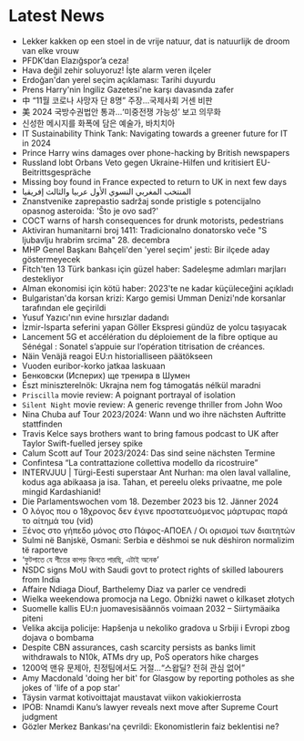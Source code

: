 # Latest News
-  Lekker kakken op een stoel in de vrije natuur, dat is natuurlijk de droom van elke vrouw
-  PFDK’dan Elazığspor’a ceza!
-  Hava değil zehir soluyoruz! İşte alarm veren ilçeler
-  Erdoğan'dan yerel seçim açıklaması: Tarihi duyurdu
-  Prens Harry'nin İngiliz Gazetesi'ne karşı davasında zafer
-  中 “11월 코로나 사망자 단 8명” 주장…국제사회 거센 비판
-  美 2024 국방수권법안 통과…‘미중전쟁 가능성’ 보고 의무화
-  신성한 메시지를 화폭에 담은 예술가, 바치치아
-  IT Sustainability Think Tank: Navigating towards a greener future for IT in 2024
-  Prince Harry wins damages over phone-hacking by British newspapers
-  Russland lobt Orbans Veto gegen Ukraine-Hilfen und kritisiert EU-Beitrittsgespräche
-  Missing boy found in France expected to return to UK in next few days
-  المنتخب المغربي النسوي الأول عربيا والثالث إفريقيا
-  Znanstvenike zaprepastio sadržaj sonde pristigle s potencijalno opasnog asteroida: 'Što je ovo sad?'
-  COCT warns of harsh consequences for drunk motorists, pedestrians
-  Aktiviran humanitarni broj 1411: Tradicionalno donatorsko veče "S ljubavlju hrabrim srcima" 28. decembra
-  MHP Genel Başkanı Bahçeli'den 'yerel seçim' jesti: Bir ilçede aday göstermeyecek
-  Fitch'ten 13 Türk bankası için güzel haber: Sadeleşme adımları marjları destekliyor
-  Alman ekonomisi için kötü haber: 2023'te ne kadar küçüleceğini açıkladı
-  Bulgaristan'da korsan krizi: Kargo gemisi Umman Denizi'nde korsanlar tarafından ele geçirildi
-  Yusuf Yazıcı'nın evine hırsızlar dadandı
-  İzmir-Isparta seferini yapan Göller Ekspresi gündüz de yolcu taşıyacak
-  Lancement 5G et accélération du déploiement de la fibre optique au Sénégal : Sonatel s’appuie sur l’opération titrisation de créances.
-  Näin Venäjä reagoi EU:n histo­rialliseen päätökseen
-  Vuoden euribor-korko jatkaa laskuaan
-  Бенковски (Исперих) ще тренира в Шумен
-  Észt miniszterelnök: Ukrajna nem fog támogatás nélkül maradni
-  `Priscilla` movie review: A poignant portrayal of isolation
-  `Silent Night` movie review: A generic revenge thriller from John Woo
-  Nina Chuba auf Tour 2023/2024: Wann und wo ihre nächsten Auftritte stattfinden
-  Travis Kelce says brothers want to bring famous podcast to UK after Taylor Swift-fuelled jersey spike
-  Calum Scott auf Tour 2023/2024: Das sind seine nächsten Termine
-  Confintesa “La contrattazione collettiva modello da ricostruire”
-  INTERVJUU | Türgi-Eesti superstaar Ant Nurhan: ma olen laval vallaline, kodus aga abikaasa ja isa. Tahan, et pereelu oleks privaatne, me pole mingid Kardashianid!
-  Die Parlamentswochen vom 18. Dezember 2023 bis 12. Jänner 2024
-  Ο λόγος που ο 18χρονος δεν έγινε προστατευόμενος μάρτυρας παρά το αίτημά του (vid)
-  Ξένος στο γήπεδο μόνος στο Πάφος-ΑΠΟΕΛ / Οι ορισμοί των διαιτητών
-  Sulmi në Banjskë, Osmani: Serbia e dëshmoi se nuk dëshiron normalizim të raporteve
-  ‘ফুটপাতে যে শীতের কাপড় কিনতে পারছি, এটাই অনেক’
-  NSDC signs MoU with Saudi govt to protect rights of skilled labourers from India
-  Affaire Ndiaga Diouf, Barthelemy Diaz va parler ce vendredi
-  Wielka weekendowa promocja na Lego. Obniżki nawet o kilkaset złotych
-  Suomelle kallis EU:n juomavesi­säännös voimaan 2032 – Siirtymäaika piteni
-  Velika akcija policije: Hapšenja u nekoliko gradova u Srbiji i Evropi zbog dojava o bombama
-  Despite CBN assurances, cash scarcity persists as banks limit withdrawals to N10k, ATMs dry up, PoS operators hike charges
-  1200억 맨유 문제아, 친정팀에서도 거절…“스왑딜? 전혀 관심 없어”
-  Amy Macdonald 'doing her bit' for Glasgow by reporting potholes as she jokes of 'life of a pop star'
-  Täysin varmat kotivoittajat maustavat viikon vakiokierrosta
-  IPOB: Nnamdi Kanu’s lawyer reveals next move after Supreme Court judgment
-  Gözler Merkez Bankası'na çevrildi: Ekonomistlerin faiz beklentisi ne?
